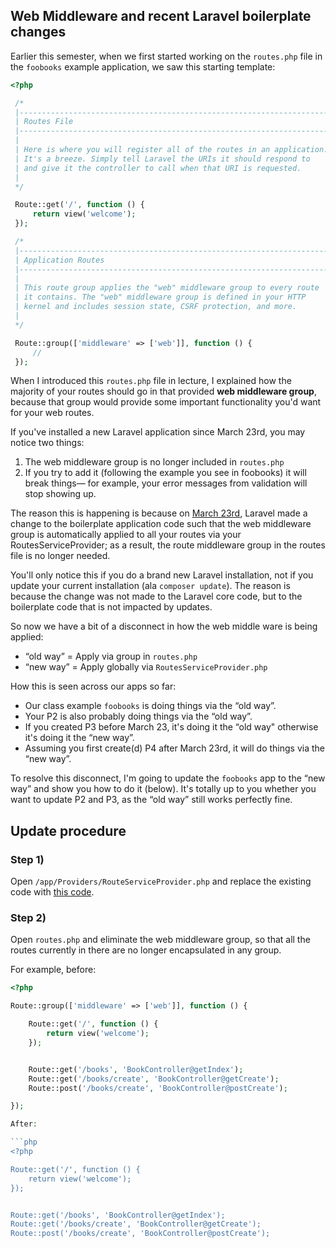 ## Web Middleware and recent Laravel boilerplate changes

Earlier this semester, when we first started working on the `routes.php` file in the `foobooks` example application, we saw this starting template:

```php
<?php

 /*
 |--------------------------------------------------------------------------
 | Routes File
 |--------------------------------------------------------------------------
 |
 | Here is where you will register all of the routes in an application.
 | It's a breeze. Simply tell Laravel the URIs it should respond to
 | and give it the controller to call when that URI is requested.
 |
 */

 Route::get('/', function () {
     return view('welcome');
 });

 /*
 |--------------------------------------------------------------------------
 | Application Routes
 |--------------------------------------------------------------------------
 |
 | This route group applies the "web" middleware group to every route
 | it contains. The "web" middleware group is defined in your HTTP
 | kernel and includes session state, CSRF protection, and more.
 |
 */

 Route::group(['middleware' => ['web']], function () {
     //
 });
```

When I introduced this `routes.php` file in lecture, I explained how the majority of your routes should go in that provided **web middleware group**, because that group would provide some important functionality you'd want for your web routes.

If you've installed a new Laravel application since March 23rd, you may notice two things:

1. The web middleware group is no longer included in `routes.php`
2. If you try to add it (following the example you see in foobooks) it will break things&mdash; for example, your error messages from validation will stop showing up.

The reason this is happening is because on [March 23rd](https://github.com/laravel/laravel/commit/5c30c98db96459b4cc878d085490e4677b0b67ed), Laravel made a change to the boilerplate application code such that the web middleware group is automatically applied to all your routes via your RoutesServiceProvider; as a result, the route middleware group in the routes file is no longer needed.

You'll only notice this if you do a brand new Laravel installation, not if you update your current installation (ala `composer update`). The reason is because the change was not made to the Laravel core code, but to the boilerplate code that is not impacted by updates.

So now we have a bit of a disconnect in how the web middle ware is being applied:

+ &ldquo;old way&rdquo; = Apply via group in `routes.php`
+ &ldquo;new way&rdquo; = Apply globally via `RoutesServiceProvider.php`

How this is seen across our apps so far:
+ Our class example `foobooks` is doing things via the &ldquo;old way&rdquo;.
+ Your P2 is also probably doing things via the &ldquo;old way&rdquo;.
+ If you created P3 before March 23, it's doing it the &ldquo;old way" otherwise it's doing it the &ldquo;new way&rdquo;.
+ Assuming you first create(d) P4 after March 23rd, it will do things via the &ldquo;new way&rdquo;.

To resolve this disconnect, I'm going to update the `foobooks` app to the &ldquo;new way&rdquo; and show you how to do it (below). It's totally up to you whether you want to update P2 and P3, as the &ldquo;old way&rdquo; still works perfectly fine.


## Update procedure

### Step 1)
Open `/app/Providers/RouteServiceProvider.php` and replace the existing code with [this code](https://raw.githubusercontent.com/laravel/laravel/5c30c98db96459b4cc878d085490e4677b0b67ed/app/Providers/RouteServiceProvider.php).

### Step 2)
Open `routes.php` and eliminate the web middleware group, so that all the routes currently in there are no longer encapsulated in any group.

For example, before:

```php
<?php

Route::group(['middleware' => ['web']], function () {

    Route::get('/', function () {
        return view('welcome');
    });


    Route::get('/books', 'BookController@getIndex');
    Route::get('/books/create', 'BookController@getCreate');
    Route::post('/books/create', 'BookController@postCreate');

});

After:

```php
<?php

Route::get('/', function () {
    return view('welcome');
});


Route::get('/books', 'BookController@getIndex');
Route::get('/books/create', 'BookController@getCreate');
Route::post('/books/create', 'BookController@postCreate');
```
